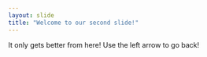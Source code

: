 ```yaml
---
layout: slide
title: "Welcome to our second slide!"
---
```

It only gets better from here!
Use the left arrow to go back!
